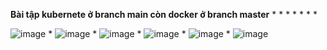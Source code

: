 **Bài tập kubernete ở branch main còn docker ở branch master**
*
*
*
*
*
*
*

![image](https://github.com/user-attachments/assets/f98bb18e-644d-43ec-8245-114a0e09be81)
*
![image](https://github.com/user-attachments/assets/cfe64005-7e23-457c-bcec-a9864ea0a9b5)
*
![image](https://github.com/user-attachments/assets/ec756a29-73f2-4ce1-9adf-e4874b46fce4)
*
![image](https://github.com/user-attachments/assets/2527868e-be04-48cf-b050-d26a1260e74a)
*
![image](https://github.com/user-attachments/assets/604276d3-e2e1-4b95-8954-26114c690ae3)
*
![image](https://github.com/user-attachments/assets/29950123-3cd9-4083-838e-dff6b33a9e88)


